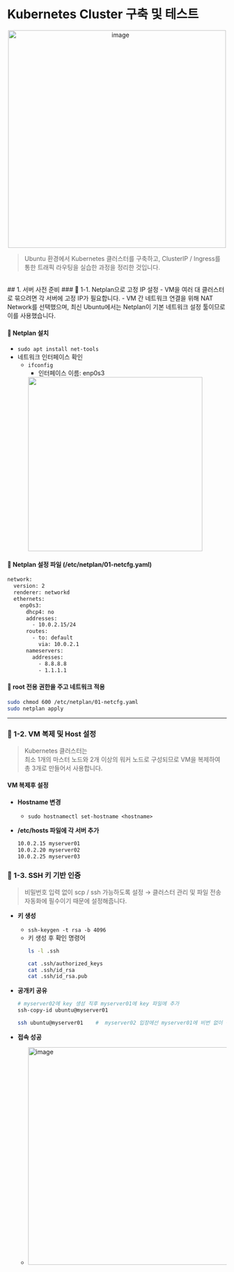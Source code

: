 # Kubernetes Cluster 구축 및 테스트
<div align="center">
  <img width="500" alt="image" src="https://github.com/user-attachments/assets/7d6f8d77-2f4e-4b6d-bc35-58237828c979" />
</div>

> Ubuntu 환경에서 Kubernetes 클러스터를 구축하고, ClusterIP / Ingress를 통한 트래픽 라우팅을 실습한 과정을 정리한 것입니다.
<br>
##  1. 서버 사전 준비
### 📌 1-1. Netplan으로 고정 IP 설정
- VM을 여러 대 클러스터로 묶으려면 각 서버에 고정 IP가 필요합니다.
-  VM 간 네트워크 연결을 위해 NAT Network를 선택했으며, 최신 Ubuntu에서는 Netplan이 기본 네트워크 설정 툴이므로 이를 사용했습니다.
    
#### 🛜 Netplan 설치
  - `sudo apt install net-tools`
- 네트워크 인터페이스 확인
  - `ifconfig`
    - 인터페이스 이름: enp0s3
    <img width="400" src="https://github.com/user-attachments/assets/3e113832-0ffc-4247-84dd-a6aa06d2f7f9" />

#### 📄 Netplan 설정 파일 (/etc/netplan/01-netcfg.yaml)
``` bash
network:
  version: 2
  renderer: networkd
  ethernets:
    enp0s3:
      dhcp4: no
      addresses:
        - 10.0.2.15/24
      routes:
        - to: default
          via: 10.0.2.1
      nameservers:
        addresses:
          - 8.8.8.8
          - 1.1.1.1
```

#### 📇 root 전용 권한을 주고 네트워크 적용
``` bash
sudo chmod 600 /etc/netplan/01-netcfg.yaml
sudo netplan apply
```

---

### 📌 1-2. VM 복제 및 Host 설정

> Kubernetes 클러스터는 <br>최소 1개의 마스터 노드와 2개 이상의 워커 노드로 구성되므로 VM을 복제하여 총 3개로 만들어서 사용합니다.

#### VM 복제후 설정
- **Hostname 변경**
  - `sudo hostnamectl set-hostname <hostname>`

- **/etc/hosts 파일에 각 서버 추가**
  ``` bash
  10.0.2.15 myserver01
  10.0.2.20 myserver02
  10.0.2.25 myserver03
  ```

### 📌 1-3. SSH 키 기반 인증
> 비밀번호 입력 없이 scp / ssh 가능하도록 설정 → 클러스터 관리 및 파일 전송 자동화에 필수이기 때문에 설정해줍니다.

- **키 생성**
  - `ssh-keygen -t rsa -b 4096`
  - 키 생성 후 확인 명령어
    ``` bash
    ls -l .ssh

    cat .ssh/authorized_keys
    cat .ssh/id_rsa
    cat .ssh/id_rsa.pub
    ```

- **공개키 공유**
  ``` bash
  # myserver02에 key 생성 직후 myserver01에 key 파일에 추가 
  ssh-copy-id ubuntu@myserver01

  ssh ubuntu@myserver01    #  myserver02 입장에선 myserver01에 비번 없이 접속 성공
  ```
- **접속 성공**
  - <img width="500" alt="image" src="https://github.com/user-attachments/assets/7f472df4-c434-4fdc-9347-c2c130a299bd" />
